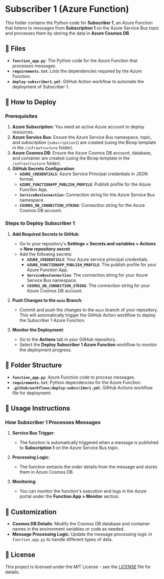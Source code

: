 # Subscriber 1 (Azure Function)

This folder contains the Python code for **Subscriber 1**, an Azure Function that listens to messages from **Subscription 1** on the Azure Service Bus topic and processes them by storing the data in **Azure Cosmos DB**.

## 📑 Files

- **`function_app.py`**: The Python code for the Azure Function that processes messages.
- **`requirements.txt`**: Lists the dependencies required by the Azure Function.
- **`deploy-subscriber1.yml`**: GitHub Action workflow to automate the deployment of Subscriber 1.

## 🚀 How to Deploy

### Prerequisites

1. **Azure Subscription**: You need an active Azure account to deploy resources.
2. **Azure Service Bus**: Ensure the Azure Service Bus namespace, topic, and subscription (`subscription1`) are created (using the Bicep template in the `/infrastructure` folder).
3. **Azure Cosmos DB**: Ensure the Azure Cosmos DB account, database, and container are created (using the Bicep template in the `/infrastructure` folder).
4. **GitHub Secrets Configuration**:
   - **`AZURE_CREDENTIALS`**: Azure Service Principal credentials in JSON format.
   - **`AZURE_FUNCTIONAPP_PUBLISH_PROFILE`**: Publish profile for the Azure Function App.
   - **`ServiceBusConnection`**: Connection string for the Azure Service Bus namespace.
   - **`COSMOS_DB_CONNECTION_STRING`**: Connection string for the Azure Cosmos DB account.

### Steps to Deploy Subscriber 1

1. **Add Required Secrets to GitHub**:
   - Go to your repository's **Settings > Secrets and variables > Actions > New repository secret**.
   - Add the following secrets:
     - **`AZURE_CREDENTIALS`**: Your Azure service principal credentials.
     - **`AZURE_FUNCTIONAPP_PUBLISH_PROFILE`**: The publish profile for your Azure Function App.
     - **`ServiceBusConnection`**: The connection string for your Azure Service Bus namespace.
     - **`COSMOS_DB_CONNECTION_STRING`**: The connection string for your Azure Cosmos DB account.

2. **Push Changes to the `main` Branch**:
   - Commit and push the changes to the `main` branch of your repository. This will automatically trigger the GitHub Action workflow to deploy the Subscriber 1 Azure Function.

3. **Monitor the Deployment**:
   - Go to the **Actions** tab in your GitHub repository.
   - Select the **Deploy Subscriber 1 Azure Function** workflow to monitor the deployment progress.

## 📂 Folder Structure

- **`function_app.py`**: Azure Function code to process messages.
- **`requirements.txt`**: Python dependencies for the Azure Function.
- **`.github/workflows/deploy-subscriber1.yml`**: GitHub Actions workflow file for deployment.

## 📝 Usage Instructions

### How Subscriber 1 Processes Messages

1. **Service Bus Trigger**:
   - The function is automatically triggered when a message is published to **Subscription 1** on the Azure Service Bus topic.

2. **Processing Logic**:
   - The function extracts the order details from the message and stores them in Azure Cosmos DB.

3. **Monitoring**:
   - You can monitor the function's execution and logs in the Azure portal under the **Function App > Monitor** section.

## 🔧 Customization

- **Cosmos DB Details**: Modify the Cosmos DB database and container names in the environment variables or code as needed.
- **Message Processing Logic**: Update the message processing logic in `function_app.py` to handle different types of data.

## 📄 License

This project is licensed under the MIT License - see the [LICENSE](../LICENSE) file for details.